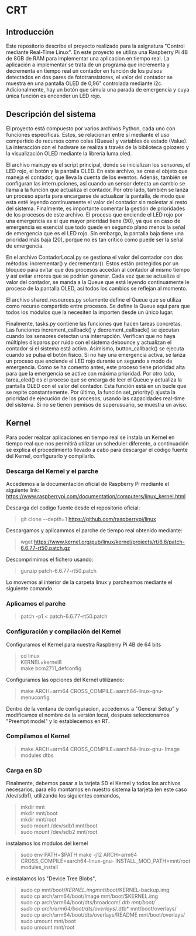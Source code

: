 # CRT
## Introducción
Este repositorio describe el proyecto realizado para la asignatura "Control mediante Real-Time Linux". En este proyecto se utiliza una Raspberry Pi 4B de 8GB de RAM para implementar una aplicacion en tiempo real. La aplicación a implementar se trata de un programa que incrementa y decrementa en tiempo real un contador en función de los pulsos detectados en dos pares de fototransistores, el valor del contador se muestra en una pantalla OLED de 0,96" controlada mediante i2c. Adicionalmente, hay un botón que simula una parada de emergencia y cuya única función es encender un LED rojo.

## Descripción del sistema
El proyecto está compuesto por varios archivos Python, cada uno con funciones específicas. Estos, se relacionan entre sí mediante el uso compartido de recursos como colas (Queue)
y variables de estado (Value). La interacción con el hadware se realiza a través de la biblioteca gpiozero y la visualización OLED mediante la librería luma.oled.

El archivo main.py es el script principal, donde se inicializan los sensores, el LED rojo, el botón y la pantalla OLED. En este archivo, se crea el objeto que maneja el contador, que lleva
la cuenta de los eventos. Adenás, también se configuran las interrupciones, así cuando un sensor detecta un cambio se llama a la función que actualiza el contador. 
Por otro lado, también se lanza un proceso aparta para encargarse de actualizar la pantalla, de modo que esta esté leyendo continuamente el valor del contador sin molestar al resto del sistema.
Finalmente, es importante comentar la gestión de prioridades de los procesos de este archivo. El proceso que enciende el LED rojo por una emergencia es el que mayor prioridad tiene (90), ya que
en caso de emergencia es esencial que todo quede en segundo plano menos la señal de emergencia que es el LED rojo. Sin embargo, la pantalla baja tiene una prioridad más baja (20), porque no es
tan crítico como puede ser la señal de emergencia.

En el archivo ContadorLocal.py se gestiona el valor del contador con dos métodos: incrementar() y decrementar(). Estos están protegidos por un bloqueo para evitar que dos procesos accedan al
contador al mismo tiempo y así evitar errores que se podrían generar. Cada vez que se actualiza el valor del contador, se manda a la Queue que está leyendo continuamente le proceso de la pantalla
OLED, así todos los cambios se reflejan al momento.

El archivo shared_resources.py solamente define el Queue que se utiliza como recurso compartido entre procesos. Se define la Queue aquí para que todos los módulos que la necesiten la importen
desde un único lugar.

Finalmente, tasks.py contiene las funciones que hacen tareas concretas. Las funciones increment_callback() y decrement_callback() se ejecutan cuando los sensores detectan una interrupción.
Verifican que no haya múltiples disparos por ruido con el sistema debounce y actualizan el contador si el sistema está activo. Asimismo, button_callback() se ejecuta cuando se pulsa el botón físico.
Si no hay una emergencia activa, se lanza un proceso que enciende el LED rojo durante un segundo a modo de emergencia. Como se ha comento antes, este proceso tiene prioridad alta para que la
emergencia se active con máxima prioridad. Por otro lado, tarea_oled() es el proceso que se encarga de leer el Queue y actualiza la pantalla OLED con el valor del contador. Esta función 
está en un bucle que se repite constantemente. Por último, la función set_priority() ajusta la prioridad de ejecución de los procesos, usando las capacidades real-time del sistema. Si no se
tienen pemisos de superusuario, se muestra un aviso.

## Kernel
Para poder realzar aplicaciones en tiempo real se instala un Kernel en tiempo real que nos permitirá utilizar un scheduler diferente, a continuación se explica el procedimiento llevado a cabo para descargar el código fuente del Kernel, configurarlo y compilarlo.  

### Descarga del Kernel y el parche
Accedemos a la documentación oficial de Raspberry Pi mediante el siguiente link:
https://www.raspberrypi.com/documentation/computers/linux_kernel.html

Descarga del codigo fuente desde el repositorio oficial:
>git clone --depth=1 https://github.com/raspberrypi/linux

Descargamos y aplicammos el parche de tiempo real obtenido mediante:
>wget https://www.kernel.org/pub/linux/kernel/projects/rt/6.6/patch-6.6.77-rt50.patch.gz

Descomprimimos el fichero usando:
>gunzip patch-6.6.77-rt50.patch

Lo movemos al interior de la carpeta linux y parcheamos mediante el siguiente comando.

### Aplicamos el parche
>patch -p1 < patch-6.6.77-rt50.patch

### Configuración y compilación del Kernel
Configuramos el Kernel para nuestra Raspberry Pi 4B de 64 bits
>cd linux  
>KERNEL=kernel8  
>make bcm2711_defconfig

Configuramos las opciones del Kernel utilizando:
>make ARCH=arm64 CROSS_COMPILE=aarch64-linux-gnu- menuconfig

Dentro de la ventana de configuracion, accedemos a "General Setup" y modificamos el nombre de la versión local, despues seleccionamos "Preempt model" y lo establecemos en RT.

### Compilamos el Kernel
>make ARCH=arm64 CROSS_COMPILE=aarch64-linux-gnu- Image modules dtbs

### Carga en SD
Finalmente, debemos pasar a la tarjeta SD el Kernel y todos los archivos necesarios, para ello montamos en nuestro sistema la tarjeta (en este caso /dev/sdb1), utilizando los siguientes comandos,

>mkdir mnt  
>mkdir mnt/boot  
>mkdir mnt/root  
>sudo mount /dev/sdb1 mnt/boot  
>sudo mount /dev/sdb2 mnt/root  

instalamos los modulos del kernel

>sudo env PATH=$PATH make -j12 ARCH=arm64 CROSS_COMPILE=aarch64-linux-gnu- INSTALL_MOD_PATH=mnt/root modules_install  

e instalamos los "Device Tree Blobs",

>sudo cp mnt/boot/$KERNEL.img mnt/boot/$KERNEL-backup.img  
>sudo cp arch/arm64/boot/Image mnt/boot/$KERNEL.img  
>sudo cp arch/arm64/boot/dts/broadcom/*.dtb mnt/boot/  
>sudo cp arch/arm64/boot/dts/overlays/*.dtb* mnt/boot/overlays/  
>sudo cp arch/arm64/boot/dts/overlays/README mnt/boot/overlays/  
>sudo umount mnt/boot  
>sudo umount mnt/root
